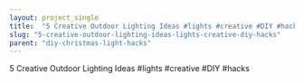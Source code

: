 ```yaml
---
layout: project_single
title:  "5 Creative Outdoor Lighting Ideas #lights #creative #DIY #hacks"
slug: "5-creative-outdoor-lighting-ideas-lights-creative-diy-hacks"
parent: "diy-christmas-light-hacks"
---
```

5 Creative Outdoor Lighting Ideas #lights #creative #DIY #hacks